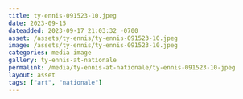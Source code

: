 ```yaml
---
title: ty-ennis-091523-10.jpeg
date: 2023-09-15
dateadded: 2023-09-17 21:03:32 -0700
asset: /assets/ty-ennis/ty-ennis-091523-10.jpeg
image: /assets/ty-ennis/ty-ennis-091523-10.jpeg
categories: media image
gallery: ty-ennis-at-nationale
permalink: /media/ty-ennis-at-nationale/ty-ennis-091523-10-jpeg
layout: asset
tags: ["art", "nationale"]
--- 
```


